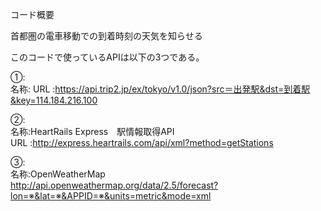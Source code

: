 
コード概要  

首都圏の電車移動での到着時刻の天気を知らせる

このコードで使っているAPIは以下の3つである。  

①:  
名称:
URL :https://api.trip2.jp/ex/tokyo/v1.0/json?src＝出発駅&dst=到着駅&key=114.184.216.100

②:  
名称:HeartRails Express　駅情報取得API  
URL :http://express.heartrails.com/api/xml?method=getStations  


③:  
名称:OpenWeatherMap    
http://api.openweathermap.org/data/2.5/forecast?lon=※&lat=※&APPID=※&units=metric&mode=xml
